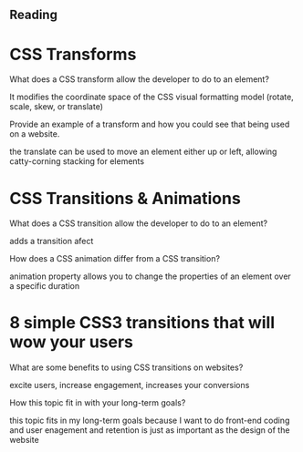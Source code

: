 ## Reading

# CSS Transforms

What does a CSS transform allow the developer to do to an element?

It modifies the coordinate space of the CSS visual formatting model (rotate, scale, skew, or translate)

Provide an example of a transform and how you could see that being used on a website.

the translate can be used to move an element either up or left, allowing catty-corning stacking for elements



# CSS Transitions & Animations

What does a CSS transition allow the developer to do to an element?

adds a transition afect

How does a CSS animation differ from a CSS transition?

animation property allows you to change the properties of an element over a specific duration


# 8 simple CSS3 transitions that will wow your users

What are some benefits to using CSS transitions on websites?

excite users, increase engagement, increases your conversions


How this topic fit in with your long-term goals?

this topic fits in my long-term goals because I want to do front-end coding and user enagement and retention is just as important as the design of the website

